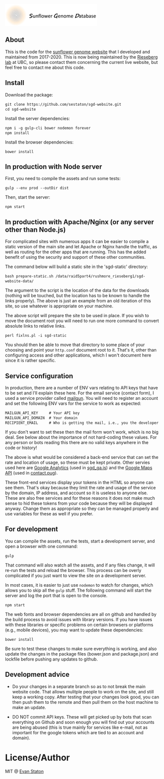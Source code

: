 [![SGD website](public/images/logo.png)](https://sunflowergenome.org)

## About

This is the code for the [sunflower genome website](https://sunflowergenome.org) that I developed
and maintained from 2017-2020. This is now being maintained by the [Rieseberg lab](https://github.com/rieseberglab) at UBC, so please
contact them concerning the current live website, but feel free to contact me about this code.

## Install

Download the package:

    git clone https://github.com/sestaton/sgd-website.git
    cd sgd-website

Install the server dependencies:

    npm i -g gulp-cli bower nodemon forever
    npm install

Install the browser dependencies:

    bower install

## In production with Node server

First, you need to compile the assets and run some tests:
  
    gulp --env prod --outDir dist

Then, start the server:

    npm start

## In production with Apache/Nginx (or any server other than Node.js)

For complicated sites with numerous apps it can be easier to compile a static version of the main site and let Apache or Nginx handle the traffic, as well as routing for the other apps that are running. This has the added benefit of using the security and support of these other communities. 

The command below will build a static site in the 'sgd-static' directory:

    bash prepare-static.sh /data/raid5part4/rushmore_rieseberg1/sgd-website-data/

The argument to the script is the location of the data for the downloads (nothing will be touched, but the location has to be known to handle the links properly). The above is just an example from an old iteration of this site, so use whatever is appropriate on your machine.

The above script will prepare the site to be used in place. If you wish to move the document root you will need to run one more command to convert absolute links to relative links.

    perl fixlns.pl -i sgd-static

You should then be able to move that directory to some place of your choosing and point your `http.conf` document root to it. That's it, other than configuring access and other applications, which I won't document here since it is rather specific.

## Service configuration

In production, there are a number of ENV vars relating to API keys that have to be set and I'll explain these here. For the email service (contact form), I used a service provider called [mailgun](https://www.mailgun.com/). You will need to register an account and set the following ENV vars for the service to work as expected:

    MAILGUN_API_KEY     # Your API key
    MAILGUN_API_DOMAIN  # Your domain
    RECIPIENT_EMAIL     # Who is getting the mail, i.e., you the developer

If you don't want to set these then the mail form won't work, which is no big deal. See below about the importance of not hard-coding these values. For any person or bots reading this there are no valid keys anywhere in the code or history!

The above is what would be considered a back-end service that can set the rate and location of usage, so these must be kept private. Other servies used here are [Google Analytics](https://analytics.google.com/analytics/web/) (used in [sgd_ga.js](public/javascripts/sgd_ga.js)) and the [Google Maps API](https://developers.google.com/maps/documentation/javascript/get-api-key) (used in [contact.pug](views/contact.pug)).

These front-end services display your tokens in the HTML so anyone can see them. That's okay because they limit the rate and usage of the service by the domain, IP address, and account so it is useless to anyone else. These are also free services and for these reasons it does not make much sense to hid these tokens from your code because they will be displayed anyway. Change them as appropriate so they can be managed properly and use variables for these as well if you prefer.

## For development

You can compile the assets, run the tests, start a development server, and open a browser with one command:

    gulp

That command will also watch all the assets, and if any files change, it will re-run the tests and reload the browser. This process can be overly complicated if you just want to view the site on a development server. 

In most cases, it is easier to just use `nodemon` to watch for changes, which allows you to skip all the `gulp` stuff. The following command will start the server and log the port that is open to the console.

    npm start

The web fonts and browser dependencies are all on github and handled by the build process to avoid issues with library versions. If you have issues with these libraries or specific problems on certain browsers or platforms (e.g., mobile devices), you may want to update these dependencies:

    bower install

Be sure to test these changes to make sure everything is working, and also update the changes in the package files (bower.json and package.json) and lockfile before pushing any updates to github.

## Development advice

- Do your changes in a separate branch so as to not break the main website code. That allows mulitple people to work on the site, and still keep a working copy. After testing that your changes look good, you can then push them to the remote and then pull them on the host machine to make an update.

- DO NOT commit API keys. These will get picked up by bots that scan everything on Github and soon enough you will find out your accounts are being abused (this is true mainly for services like e-mail, not as important for the google tokens which are tied to an account and domain).

# License/Author

MIT @ [Evan Staton](https://evanstaton.com)